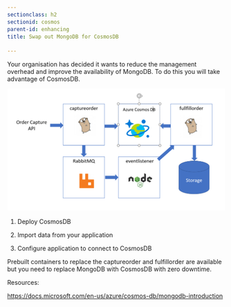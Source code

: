 ```yaml
---
sectionclass: h2
sectionid: cosmos
parent-id: enhancing
title: Swap out MongoDB for CosmosDB

---
```


Your organisation has decided it wants to reduce the management overhead and
improve the availability of MongoDB. To do this you will take advantage of
CosmosDB.

![](media/bde613c3c8baba4692deae7155513cd9.png)

1.  Deploy CosmosDB

2.  Import data from your application

3.  Configure application to connect to CosmosDB

Prebuilt containers to replace the captureorder and fulfillorder are available
but you need to replace MongoDB with CosmosDB with zero downtime.

Resources:

<https://docs.microsoft.com/en-us/azure/cosmos-db/mongodb-introduction>